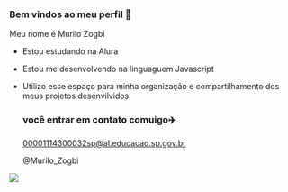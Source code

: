 ### Bem vindos ao meu perfil 💸 

Meu nome é Murilo Zogbi

- Estou estudando na Alura
- Estou me desenvolvendo na linguaguem Javascript
- Utilizo esse espaço para minha organização e compartilhamento dos meus projetos desenvilvidos

  ### você entrar em contato comuigo✈️

  00001114300032sp@al.educacao.sp.gov.br

  @Murilo_Zogbi


![](https://media.tenor.com/wzx-__J8hr4AAAAi/minecraft-arara.gif)
